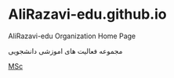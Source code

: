 # AliRazavi-edu.github.io
AliRazavi-edu Organization Home Page

مجموعه فعالیت های اموزشی دانشجویی

[MSc](https://alirazavi-edu.github.io/PNU_3991/_MSc/index.html)
